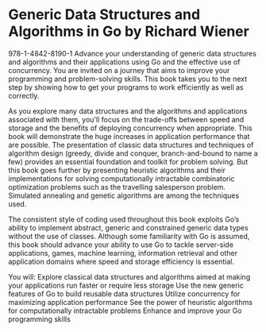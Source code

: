 # Generic Data Structures and Algorithms in Go by Richard Wiener
 978-1-4842-8190-1
Advance your understanding of generic data structures and algorithms and their applications using Go and the effective use of concurrency. You are invited on a journey that aims to improve your programming and problem-solving skills. This book takes you to the next step by showing how to get your programs to work efficiently as well as correctly. 

As you explore many data structures and the algorithms and applications associated with them, you'll focus on the trade-offs between speed and storage and the benefits of deploying concurrency when appropriate. This book will demonstrate the huge increases in application performance that are possible. The presentation of classic data structures and techniques of algorithm design (greedy, divide and conquer, branch-and-bound to name a few) provides an essential foundation and toolkit for problem solving. But this book goes further by presenting heuristic algorithms and their implementations for solving computationally intractable combinatoric optimization problems such as the travelling salesperson problem. Simulated annealing and genetic algorithms are among the techniques used.

The consistent style of coding used throughout this book exploits Go’s ability to implement abstract, generic and constrained generic data types without the use of classes.  Although some familiarity with Go is assumed, this book should advance your ability to use Go to tackle server-side applications, games, machine learning, information retrieval and other application domains where speed and storage efficiency is essential.

You will:
Explore classical data structures and algorithms aimed at making your applications run faster or require less storage
Use the new generic features of Go to build reusable data structures
Utilize concurrency for maximizing application performance
See the power of heuristic algorithms for computationally intractable problems
Enhance and improve your Go programming skills
